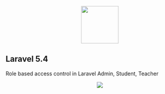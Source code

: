 <p align="center"><img src="http://programmer.lk/assets/img/logo.png" width="100"></p>

## Laravel 5.4
Role based access control in Laravel
Admin, Student, Teacher

<p align="center"><img src="https://image.ibb.co/dQkfN9/admin_atudent.png"></p>
